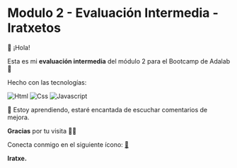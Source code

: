 # Modulo 2 - Evaluación Intermedia - Iratxetos 

👋 ¡Hola!

Esta es mi **evaluación intermedia** del módulo 2 para el Bootcamp de Adalab 👩

Hecho con las tecnologías:


 ![Html](./src/images/2.png) ![Css](./src/images/4.png) ![Javascript](./src/images/3.png) 


📢 Estoy aprendiendo, estaré encantada de escuchar comentarios de mejora.

**Gracias** por tu visita 💁‍♀️

Conecta conmigo en el siguiente ícono:
[📩](https://www.linkedin.com/in/iratxe-martin-perez/)


**Iratxe.**